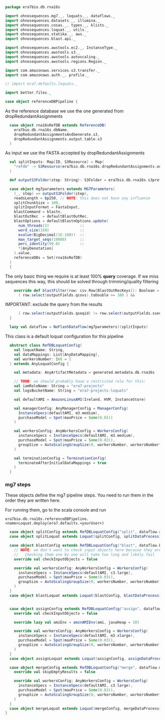 
```scala
package era7bio.db.rna16s

import ohnosequences.mg7._, loquats._, dataflows._
import ohnosequences.datasets._, illumina._
import ohnosequences.cosas._, types._, klists._
import ohnosequences.loquat._, utils._
import ohnosequences.statika._, aws._
import ohnosequences.blast.api._

import ohnosequences.awstools.ec2._, InstanceType._
import ohnosequences.awstools.s3._
import ohnosequences.awstools.autoscaling._
import ohnosequences.awstools.regions.Region._

import com.amazonaws.services.s3.transfer._
import com.amazonaws.auth._, profile._

// import era7.defaults.loquats._

import better.files._

case object referenceDBPipeline {
```

As the reference database we use the one generated from dropRedundantAssignments

```scala
  case object rna16sRefDB extends ReferenceDB(
    era7bio.db.rna16s.dbName,
    dropRedundantAssignmentsAndGenerate.s3,
    dropRedundantAssignments.output.table.s3
  )
```

As input we use the FASTA accepted by dropRedundantAssignments

```scala
  val splitInputs: Map[ID, S3Resource] = Map(
    "refdb" -> S3Resource(era7bio.db.rna16s.dropRedundantAssignments.output.fasta.s3)
  )

  def outputS3Folder(step: String): S3Folder = era7bio.db.rna16s.s3prefix / "mg7" / step /

  case object mg7parameters extends MG7Parameters(
    (_, step) => outputS3Folder(step),
    readsLength = bp250, // NOTE: this does not have any influence
    splitChunkSize = 100,
    splitInputFormat = FastaInput,
    blastCommand = blastn,
    blastOutRec  = defaultBlastOutRec,
    blastOptions = defaultBlastnOptions.update(
      num_threads(2)              ::
      word_size(150)              ::
      evalue(BigDecimal(1E-100))  ::
      max_target_seqs(10000)      ::
      perc_identity(99.0)         ::
      *[AnyDenotation]
    ).value,
    referenceDBs = Set(rna16sRefDB)
  )
  {
```

The only basic thing we require is at least 100% **query** coverage. If we miss sequences this way, this should be solved through trimming/quality filtering

```scala
    override def blastFilter(row: csv.Row[BlastOutRecKeys]): Boolean =
      ( row.select(outputFields.qcovs).toDouble >= 100 ) &&
```

IMPORTANT: exclude the query from the results

```scala
      ( row.select(outputFields.qseqid) != row.select(outputFields.sseqid) )
  }

  lazy val dataflow = NoFlashDataflow(mg7parameters)(splitInputs)
```

This class is a default loquat configuration for this pipeline

```scala
  abstract class RefDBLoquatConfig(
    val loquatName: String,
    val dataMappings: List[AnyDataMapping],
    val workersNumber: Int = 1
  ) extends AnyLoquatConfig {

    val metadata: AnyArtifactMetadata = generated.metadata.db.rna16s

    // TODO: we should probably have a restricted role for this:
    val iamRoleName: String = "era7-projects"
    val logsBucketName: String = "era7-projects-loquats"

    val defaultAMI = AmazonLinuxAMI(Ireland, HVM, InstanceStore)

    val managerConfig: AnyManagerConfig = ManagerConfig(
      InstanceSpecs(defaultAMI, m3.medium),
      purchaseModel = Spot(maxPrice = Some(0.01))
    )

    val workersConfig: AnyWorkersConfig = WorkersConfig(
      instanceSpecs = InstanceSpecs(defaultAMI, m3.medium),
      purchaseModel = Spot(maxPrice = Some(0.02)),
      groupSize = AutoScalingGroupSize(0, workersNumber, workersNumber*2)
    )

    val terminationConfig = TerminationConfig(
      terminateAfterInitialDataMappings = true
    )
  }
```


### mg7 steps

These objects define the mg7 pipeline steps. You need to run them in the order they are written here.

For running them, go to the scala console and run

```
era7bio.db.rna16s.referenceDBPipeline.<name>Loquat.deploy(era7.defaults.<yourUser>)
```


```scala
  case object splitConfig extends RefDBLoquatConfig("split", dataflow.splitDataMappings)
  case object splitLoquat extends Loquat(splitConfig, splitDataProcessing(mg7parameters))

  case object blastConfig extends RefDBLoquatConfig("blast", dataflow.blastDataMappings, 100) {
    // NOTE: we don't want to check input objects here because they are too many and
    //   checking them one by one will take too long and likely fail
    override val checkInputObjects = false

    override val workersConfig: AnyWorkersConfig = WorkersConfig(
      instanceSpecs = InstanceSpecs(defaultAMI, c3.large),
      purchaseModel = Spot(maxPrice = Some(0.03)),
      groupSize = AutoScalingGroupSize(0, workersNumber, workersNumber)
    )
  }
  case object blastLoquat extends Loquat(blastConfig, blastDataProcessing(mg7parameters))


  case object assignConfig extends RefDBLoquatConfig("assign", dataflow.assignDataMappings, 10) {
    override val checkInputObjects = false

    override lazy val amiEnv = amznAMIEnv(ami, javaHeap = 10)

    override val workersConfig: AnyWorkersConfig = WorkersConfig(
      instanceSpecs = InstanceSpecs(defaultAMI, m3.xlarge),
      purchaseModel = Spot(maxPrice = Some(0.03)),
      groupSize = AutoScalingGroupSize(0, workersNumber, workersNumber)
    )
  }
  case object assignLoquat extends Loquat(assignConfig, assignDataProcessing(mg7parameters))

  case object mergeConfig extends RefDBLoquatConfig("merge", dataflow.mergeDataMappings) {
    override val skipEmptyResults = false

    override val workersConfig: AnyWorkersConfig = WorkersConfig(
      instanceSpecs = InstanceSpecs(defaultAMI, c3.large),
      purchaseModel = Spot(maxPrice = Some(0.03)),
      groupSize = AutoScalingGroupSize(0, workersNumber, workersNumber*2)
    )
  }
  case object mergeLoquat extends Loquat(mergeConfig, mergeDataProcessing)
}

```




[test/scala/runBundles.scala]: ../../test/scala/runBundles.scala.md
[main/scala/dropRedundantAssignments.scala]: dropRedundantAssignments.scala.md
[main/scala/mg7pipeline.scala]: mg7pipeline.scala.md
[main/scala/package.scala]: package.scala.md
[main/scala/compats.scala]: compats.scala.md
[main/scala/release.scala]: release.scala.md
[main/scala/dropInconsistentAssignments.scala]: dropInconsistentAssignments.scala.md
[main/scala/pick16SCandidates.scala]: pick16SCandidates.scala.md